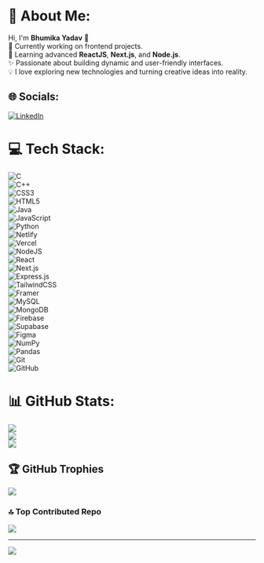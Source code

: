 # 💫 About Me:
Hi, I'm **Bhumika Yadav** 👋  <br>🔭 Currently working on frontend projects.  <br>🌱 Learning advanced **ReactJS**, **Next.js**, and **Node.js**.  <br>✨ Passionate about building dynamic and user-friendly interfaces.  <br>💡 I love exploring new technologies and turning creative ideas into reality.

## 🌐 Socials:
[![LinkedIn](https://img.shields.io/badge/LinkedIn-%230077B5.svg?logo=linkedin&logoColor=white)](https://www.linkedin.com/in/bhumika-yadav/) 

# 💻 Tech Stack:
![C](https://img.shields.io/badge/c-%2300599C.svg?style=plastic&logo=c&logoColor=white)  
![C++](https://img.shields.io/badge/c++-%2300599C.svg?style=plastic&logo=c%2B%2B&logoColor=white)  
![CSS3](https://img.shields.io/badge/css3-%231572B6.svg?style=plastic&logo=css3&logoColor=white)  
![HTML5](https://img.shields.io/badge/html5-%23E34F26.svg?style=plastic&logo=html5&logoColor=white)  
![Java](https://img.shields.io/badge/java-%23ED8B00.svg?style=plastic&logo=openjdk&logoColor=white)  
![JavaScript](https://img.shields.io/badge/javascript-%23323330.svg?style=plastic&logo=javascript&logoColor=%23F7DF1E)  
![Python](https://img.shields.io/badge/python-3670A0?style=plastic&logo=python&logoColor=ffdd54)  
![Netlify](https://img.shields.io/badge/netlify-%23000000.svg?style=plastic&logo=netlify&logoColor=#00C7B7)  
![Vercel](https://img.shields.io/badge/vercel-%23000000.svg?style=plastic&logo=vercel&logoColor=white)  
![NodeJS](https://img.shields.io/badge/node.js-6DA55F?style=plastic&logo=node.js&logoColor=white)  
![React](https://img.shields.io/badge/react-%2320232a.svg?style=plastic&logo=react&logoColor=%2361DAFB)  
![Next.js](https://img.shields.io/badge/next.js-%23000000.svg?style=plastic&logo=next.js&logoColor=white)  
![Express.js](https://img.shields.io/badge/express.js-%23404d59.svg?style=plastic&logo=express&logoColor=white)  
![TailwindCSS](https://img.shields.io/badge/tailwindcss-%2338B2AC.svg?style=plastic&logo=tailwind-css&logoColor=white)  
![Framer](https://img.shields.io/badge/framer-%23000000.svg?style=plastic&logo=framer&logoColor=white)  
![MySQL](https://img.shields.io/badge/mysql-4479A1.svg?style=plastic&logo=mysql&logoColor=white)  
![MongoDB](https://img.shields.io/badge/mongodb-%2347A248.svg?style=plastic&logo=mongodb&logoColor=white)  
![Firebase](https://img.shields.io/badge/firebase-%23FFCA28.svg?style=plastic&logo=firebase&logoColor=white)  
![Supabase](https://img.shields.io/badge/supabase-%233ECF8E.svg?style=plastic&logo=supabase&logoColor=white)  
![Figma](https://img.shields.io/badge/figma-%23F24E1E.svg?style=plastic&logo=figma&logoColor=white)  
![NumPy](https://img.shields.io/badge/numpy-%23013243.svg?style=plastic&logo=numpy&logoColor=white)  
![Pandas](https://img.shields.io/badge/pandas-%23150458.svg?style=plastic&logo=pandas&logoColor=white)  
![Git](https://img.shields.io/badge/git-%23F05033.svg?style=plastic&logo=git&logoColor=white)  
![GitHub](https://img.shields.io/badge/github-%23121011.svg?style=plastic&logo=github&logoColor=white)  

# 📊 GitHub Stats:
![](https://github-readme-stats.vercel.app/api?username=Bhumi1729&theme=dark&hide_border=false&include_all_commits=true&count_private=true)<br/>
![](https://github-readme-streak-stats.herokuapp.com/?user=Bhumi1729&theme=dark&hide_border=false)<br/>
![](https://github-readme-stats.vercel.app/api/top-langs/?username=Bhumi1729&theme=dark&hide_border=false&include_all_commits=true&count_private=true&layout=compact)

## 🏆 GitHub Trophies
![](https://github-profile-trophy.vercel.app/?username=Bhumi1729&theme=radical&no-frame=false&no-bg=true&margin-w=4)

### 🔝 Top Contributed Repo
![](https://github-contributor-stats.vercel.app/api?username=Bhumi1729&limit=5&theme=dark&combine_all_yearly_contributions=true)

---
[![](https://visitcount.itsvg.in/api?id=Bhumi1729&icon=1&color=0)](https://visitcount.itsvg.in)

<!-- Proudly created with GPRM ( https://gprm.itsvg.in ) -->

